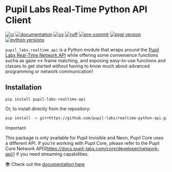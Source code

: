 # Pupil Labs Real-Time Python API Client

[![ci](https://github.com/pupil-labs/realtime-python-api/actions/workflows/main.yml/badge.svg)](https://github.com/pupil-labs/realtime-python-api/actions/workflows/main.yml)
[![documentation](https://img.shields.io/badge/docs-mkdocs-708FCC.svg?style=flat)](https://pupil-labs.github.io/realtime-python-api/)
[![uv](https://img.shields.io/endpoint?url=https://raw.githubusercontent.com/astral-sh/uv/main/assets/badge/v0.json)](https://github.com/astral-sh/uv)
[![ruff](https://img.shields.io/endpoint?url=https://raw.githubusercontent.com/astral-sh/ruff/main/assets/badge/v2.json)](https://github.com/astral-sh/ruff)
[![pre-commit](https://img.shields.io/badge/pre_commit-black?logo=pre-commit&logoColor=FAB041)](https://github.com/pre-commit/pre-commit)
[![pypi version](https://img.shields.io/pypi/v/pupil-labs-realtime-api.svg)](https://pypi.org/project/pupil-labs-realtime-api/)
[![python versions](https://img.shields.io/pypi/pyversions/pupil-labs-realtime-api)](https://pypi.org/project/pupil-labs-realtime-api/)

`pupil_labs.realtime_api` is a Python module that wraps around the [Pupil Labs Real-Time Network API](https://github.com/pupil-labs/realtime-network-api) while offering some convenience functions sucha as gaze ↔ frame matching, and exposing easy-to-use functions and classes to get started without having to know much about advanced programming or network communication!

## Installation

```
pip install pupil-labs-realtime-api
```

Or, to install directly from the repository:

```bash
pip install -e git+https://github.com/pupil-labs/realtime-python-api.git
```

> [!IMPORTANT]
> This package is only available for Pupil Invisible and Neon, Pupil Core uses a different API.
> If you’re working with Pupil Core, please refer to the Pupil Core Network API](https://docs.pupil-labs.com/core/developer/network-api/) if you need streaming capabilities.

📚 Check out the [documentation here](https://pupil-labs.github.io/realtime-python-api)
